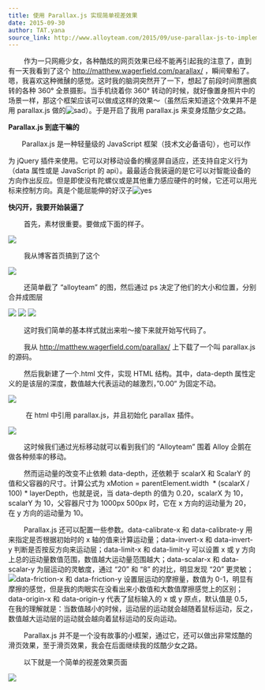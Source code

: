 ```yaml
---
title: 使用 Parallax.js 实现简单视差效果
date: 2015-09-30
author: TAT.yana
source_link: http://www.alloyteam.com/2015/09/use-parallax-js-to-implement-simple-parallax-effect/
---
```


        作为一只网瘾少女，各种酷炫的网页效果已经不能再引起我的注意了，直到有一天我看到了这个 <http://matthew.wagerfield.com/parallax/> ，瞬间晕船了。嗯，我喜欢这种微醺的感觉。这时我的脑洞突然开了一下，想起了前段时间票圈疯转的各种 360° 全景摄影。当手机绕着你 360° 转动的时候，就好像置身照片中的场景一样，那这个框架应该可以做成这样的效果～（虽然后来知道这个效果并不是用 parallax.js 做的![sad](http://www.alloyteam.com/wp-content/plugins/ckeditor-for-wordpress/ckeditor/plugins/smiley/images/sad_smile.png "sad")）。于是开启了我用 parallax.js 来变身炫酷少女之路。

**Parallax.js 到底干嘛的**

       Parallax.js 是一种轻量级的 JavaScript 框架（技术文必备语句），也可以作

为 jQuery 插件来使用。它可以对移动设备的横竖屏自适应，还支持自定义行为（data 属性或是 JavaScript 的 api）。最最适合我装逼的是它可以对智能设备的方向作出反应。但是即使没有陀螺仪或是其他重力感应硬件的时候，它还可以用光标来控制方向。真是个能屈能伸的好汉子![yes](http://www.alloyteam.com/wp-content/plugins/ckeditor-for-wordpress/ckeditor/plugins/smiley/images/thumbs_up.png "yes")

**快闪开，我要开始装逼了**

        首先，素材很重要。要做成下面的样子。

![](http://www.alloyteam.com/wp-content/uploads/2015/09/1.png)

        我从博客首页搞到了这个

![](http://www.alloyteam.com/wp-content/uploads/2015/09/2.png)

        还简单截了 “alloyteam” 的图，然后通过 ps 决定了他们的大小和位置，分别合并成图层

![](http://www.alloyteam.com/wp-content/uploads/2015/09/3.png) ![](http://www.alloyteam.com/wp-content/uploads/2015/09/41.png) ![](http://www.alloyteam.com/wp-content/uploads/2015/09/5.png)

        这时我们简单的基本样式就出来啦～接下来就开始写代码了。

        我从 <http://matthew.wagerfield.com/parallax/> 上下载了一个叫 parallax.js 的源码。

        然后我新建了一个.html 文件，实现 HTML 结构。其中，data-depth 属性定义的是该层的深度，数值越大代表运动的越激烈，”0.00“ 为固定不动。

![](http://www.alloyteam.com/wp-content/uploads/2015/09/div.png)

         在 html 中引用 parallax.js，并且初始化 parallax 插件。

![](http://www.alloyteam.com/wp-content/uploads/2015/09/script.png)

        这时候我们通过光标移动就可以看到我们的 “Alloyteam” 围着 Alloy 企鹅在做各种频率的移动。

        然而运动量的改变不止依赖 data-depth，还依赖于 scalarX 和 ScalarY 的值和父容器的尺寸。计算公式为 xMotion = parentElement.width  \* (scalarX / 100) \* layerDepth，也就是说，当 data-depth 的值为 0.20，scalarX 为 10，scalarY 为 10，父容器尺寸为 1000px 500px 时，它在 x 方向的运动量为 20，在 y 方向的运动量为 10。

        Parallax.js 还可以配置一些参数。data-calibrate-x 和 data-calibrate-y 用来指定是否根据初始时的 x 轴的值来计算运动量；data-invert-x 和 data-invert-y 判断是否按反方向来运动层；data-limit-x 和 data-limit-y 可以设置 x 或 y 方向上总的运动量数值范围，数值越大运动量范围越大；data-scalar-x 和 data-scalar-y 为层运动的灵敏度，通过 “20” 和 “8” 的对比，明显发现 “20” 更灵敏；![](http://www.alloyteam.com/wp-content/uploads/2015/09/scalar.png)data-friction-x 和 data-friction-y 设置层运动的摩擦量，数值为 0-1，明显有摩擦的感觉，但是我的肉眼实在没看出来小数值和大数值摩擦感觉上的区别；data-origin-x 和 data-origin-y 代表了鼠标输入的 x 或 y 原点，默认值是 0.5，在我的理解就是：当数值越小的时候，运动层的运动就会越随着鼠标运动，反之，数值越大运动层的运动就会越向着鼠标运动的反向运动。

        Parallax.js 并不是一个没有故事的小框架，通过它，还可以做出非常炫酷的滑页效果，至于滑页效果，我会在后面继续我的炫酷少女之路。

        以下就是一个简单的视差效果页面

![](http://www.alloyteam.com/wp-content/uploads/2015/09/afa.gif)